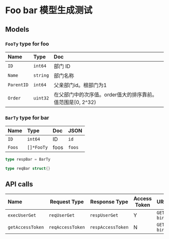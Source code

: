 # Foo bar 模型生成测试

## Models

### `FooTy` type for foo

Name|Type|Doc
:---|:---|:--
`ID`|`int64`|部门 ID
`Name`|`string`|部门名称
`ParentID`|`int64`|父亲部门id。根部门为1
`Order`|`uint32`|在父部门中的次序值。order值大的排序靠前。值范围是[0, 2^32)

### `BarTy` type for bar

Name|Type|Doc|JSON
:---|:---|:--|:---
`ID`|`int64`|ID|`id`
`Foos`|`[]*FooTy`|foos|`foos`

```go
type respBar = BarTy
```

```go
type reqBar struct{}
```

## API calls

Name|Request Type|Response Type|Access Token|URL
:---|------------|-------------|------------|:--
`execUserGet`|`reqUserGet`|`respUserGet`|Y|`GET /cgi-bin/user/get`
`getAccessToken`|`reqAccessToken`|`respAccessToken`|N|`GET /cgi-bin/accesstoken`
